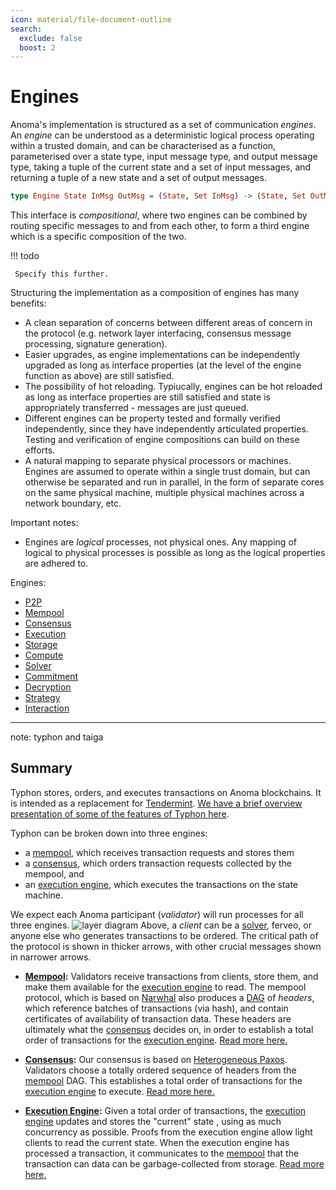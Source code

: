 ```yaml
---
icon: material/file-document-outline
search:
  exclude: false
  boost: 2
---
```


# Engines

Anoma's implementation is structured as a set of communication _engines_. An _engine_ can be understood as a deterministic logical process operating within a trusted domain, and can be characterised as a function, parameterised over a state type, input message type, and output message type, taking a tuple of the current state and a set of input messages, and returning a tuple of a new state and a set of output messages.

```haskell
type Engine State InMsg OutMsg = (State, Set InMsg) -> (State, Set OutMsg)
```

This interface is _compositional_, where two engines can be combined by routing specific messages to and from each other, to form a third engine which is a specific composition of the two.

!!! todo

     Specify this further.

Structuring the implementation as a composition of engines has many benefits:
- A clean separation of concerns between different areas of concern in the protocol (e.g. network layer interfacing, consensus message processing, signature generation).
- Easier upgrades, as engine implementations can be independently upgraded as long as interface properties (at the level of the engine function as above) are still satisfied.
- The possibility of hot reloading. Typiucally, engines can be hot reloaded as long as interface properties are still satisfied and state is appropriately transferred - messages are just queued.
- Different engines can be property tested and formally verified independently, since they have independently articulated properties. Testing and verification of engine compositions can build on these efforts.
- A natural mapping to separate physical processors or machines. Engines are assumed to operate within a single trust domain, but can otherwise be separated and run in parallel, in the form of separate cores on the same physical machine, multiple physical machines across a network boundary, etc.

Important notes:
- Engines are _logical_ processes, not physical ones. Any mapping of logical to physical processes is possible as long as the logical properties are adhered to.

Engines:

- [P2P](./engines/p2p.md#p2p)
- [Mempool](./engines/mempool.md#mempool)
- [Consensus](./engines/consensus-v1.md#consensus)
- [Execution](./engines/execution.md#execution)
- [Storage](./engines/storage.md#storage)
- [Compute](./engines/compute.md#compute)
- [Solver](./engines/solver.md#solver)
- [Commitment](./engines/commitment.md#commitment)
- [Decryption](./engines/decryption.md#decryption)
- [Strategy](./engines/strategy.md#strategy)
- [Interaction](./engines/interaction.md#interaction)

---

note: typhon and taiga

## Summary

Typhon stores, orders, and executes transactions on Anoma blockchains.
It is intended as a replacement for [Tendermint](https://tendermint.com/core/).
[We have a brief overview presentation of some of the features of Typhon here](https://youtu.be/n4MlYO_ls4M?t=7687).

Typhon can be broken down into three engines:
- a [mempool](./engines/mempool.md#mempool), which receives transaction requests and stores them
- a [consensus](./engines/consensus-v1.md#consensus), which orders transaction requests collected by the mempool, and
- an [execution engine](./engines/execution.md#execution), which executes the transactions on the state machine.

We expect each Anoma participant (*validator*) will run processes for all three engines.
![layer diagram](layers_web.svg)
Above, a _client_ can be a [solver](./engines/solver.md#solver), ferveo, or anyone else who generates transactions to be ordered.
The critical path of the protocol is shown in thicker arrows, with other crucial messages shown in narrower arrows.

- **[Mempool](./engines/mempool.md#mempool):** Validators receive transactions from clients, store them, and make them available for the [execution engine](./engines/execution.md#execution) to read.
The mempool protocol, which is based on [Narwhal](https://arxiv.org/abs/2105.11827) also produces a [DAG](https://en.wikipedia.org/wiki/Directed_acyclic_graph) of *headers*, which reference batches of transactions (via hash), and contain certificates of availability of transaction data.
These headers are ultimately what the [consensus](./engines/consensus-v1.md#consensus) decides on, in order to establish a total order of transactions for the [execution engine](./engines/execution.md#execution).
[Read more here.](./engines/mempool.md#mempool)

- **[Consensus](./engines/consensus-v1.md#consensus):** Our consensus is based on [Heterogeneous Paxos](https://arxiv.org/abs/2011.08253).
Validators choose a totally ordered sequence of headers from the [mempool](./engines/mempool.md#mempool) DAG.
This establishes a total order of transactions for the [execution engine](./engines/execution.md#execution) to execute.
[Read more here.](./engines/consensus-v1.md#consensus)

- **[Execution Engine](./engines/execution.md#execution):** Given a total order of transactions, the [execution engine](./engines/execution.md#execution) updates and stores the "current" state , using as much concurrency as possible.
Proofs from the execution engine allow light clients to read the current state.
When the execution engine has processed a transaction, it communicates to the [mempool](./engines/mempool.md#mempool) that the transaction can data can be garbage-collected from storage.
[Read more here.](./engines/execution.md#execution)
